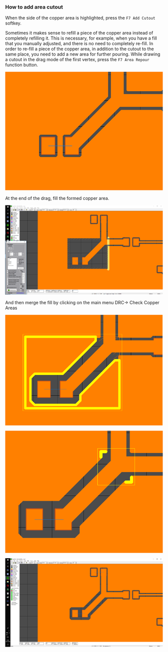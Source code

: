 ### How to add area cutout

When the side of the copper area is highlighted, press the `F7 Add Cutout` softkey.

Sometimes it makes sense to refill a piece of the copper area instead of completely refilling it. This is necessary, for example, when you have a fill that you manually adjusted, and there is no need to completely re-fill. In order to re-fill a piece of the copper area, in addition to the cutout to the same place, you need to add a new area for further pouring. While drawing a cutout in the drag mode of the first vertex, press the `F7 Area Repour` function button. 

![](pictures/repour1.png)

At the end of the drag, fill the formed copper area. 

![](pictures/repour2.png)

And then merge the fill by clicking on the main menu DRC-> Check Copper Areas

![](pictures/repour3.png)

![](pictures/repour4.png)

![](pictures/repour5.png)
